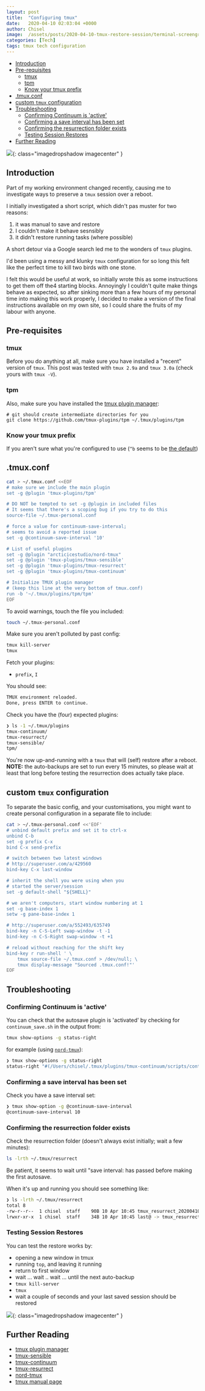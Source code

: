 ```yaml
---
layout: post
title:  "Configuring tmux"
date:   2020-04-10 02:03:04 +0000
author: Chisel
image:  /assets/posts/2020-04-10-tmux-restore-session/terminal-screengrab.png
categories: [Tech]
tags: tmux tech configuration
---
```


<!-- START doctoc generated TOC please keep comment here to allow auto update -->
<!-- DON'T EDIT THIS SECTION, INSTEAD RE-RUN doctoc TO UPDATE -->


- [Introduction](#introduction)
- [Pre-requisites](#pre-requisites)
  - [tmux](#tmux)
  - [tpm](#tpm)
  - [Know your tmux prefix](#know-your-tmux-prefix)
- [.tmux.conf](#tmuxconf)
- [custom `tmux` configuration](#custom-tmux-configuration)
- [Troubleshooting](#troubleshooting)
  - [Confirming Continuum is 'active'](#confirming-continuum-is-active)
  - [Confirming a save interval has been set](#confirming-a-save-interval-has-been-set)
  - [Confirming the resurrection folder exists](#confirming-the-resurrection-folder-exists)
  - [Testing Session Restores](#testing-session-restores)
- [Further Reading](#further-reading)

<!-- END doctoc generated TOC please keep comment here to allow auto update -->

![](/assets/posts/2020-04-10-tmux-restore-session/terminal-screengrab.png){: class="imagedropshadow imagecenter" }

## Introduction

Part of my working environment changed recently, causing me to investigate ways
to preserve a `tmux` session over a reboot.

I initially investigated a short script, which didn't pas muster for two
reasons:

1. it was manual to save and restore
2. I couldn't make it behave sesnsibly
3. it didn't restore running tasks (where possible)

A short detour via a Google search led me to the wonders of `tmux` plugins.

I'd been using a messy and klunky `tmux` configuration for so long this felt
like the perfect time to kill two birds with one stone.

I felt this would be useful at work, so initially wrote this as some
instructions to get them off the4 starting blocks. Annoyingly I couldn't quite
make things behave as expected, so after sinking more than a few hours of my
personal time into making this work properly, I decided to make a version of
the final instructions available on my own site, so I could share the fruits
of my labour with anyone.

## Pre-requisites

### tmux

Before you do anything at all, make sure you have installed a "recent" version of `tmux`.
This post was tested with `tmux 2.9a` and `tmux 3.0a` (check yours with
`tmux -V`).

### tpm

Also, make sure you have installed the [tmux plugin manager](https://github.com/tmux-plugins/tpm):

    # git should create intermediate directories for you
    git clone https://github.com/tmux-plugins/tpm ~/.tmux/plugins/tpm

### Know your tmux prefix

If you aren't sure what you're configured to use (`^b` seems to be [the default](https://www.google.com/search?q=tmux+default+prefix&oq=tmux+default+prefix))

## .tmux.conf

```sh
cat > ~/.tmux.conf <<EOF
# make sure we include the main plugin
set -g @plugin 'tmux-plugins/tpm'

# DO NOT be tempted to set -g @plugin in included files
# It seems that there's a scoping bug if you try to do this
source-file ~/.tmux-personal.conf

# force a value for continuum-save-interval;
# seems to avoid a reported issue
set -g @continuum-save-interval '10'

# List of useful plugins
set -g @plugin "arcticicestudio/nord-tmux"
set -g @plugin 'tmux-plugins/tmux-sensible'
set -g @plugin 'tmux-plugins/tmux-resurrect'
set -g @plugin 'tmux-plugins/tmux-continuum'

# Initialize TMUX plugin manager
# (keep this line at the very bottom of tmux.conf)
run -b '~/.tmux/plugins/tpm/tpm'
EOF
```

To avoid warnings, touch the file you included:

```sh
touch ~/.tmux-personal.conf
```

Make sure you aren't polluted by past config:

```sh
tmux kill-server
tmux
```

Fetch your plugins:

- `prefix`, `I`

You should see:

```sh
TMUX environment reloaded.
Done, press ENTER to continue.
```

Check you have the (four) expected plugins:

```sh
❯ ls -1 ~/.tmux/plugins
tmux-continuum/
tmux-resurrect/
tmux-sensible/
tpm/
```

You're now up-and-running with a `tmux` that will (self) restore after a reboot.
**NOTE:** the auto-backups are set to run every 15 minutes, so please wait at least that long before testing the resurrection does actually take place.

## custom `tmux` configuration

To separate the basic config, and your customisations, you might want to create personal configuration in a separate file to include:

```sh
cat > ~/.tmux-personal.conf <<'EOF'
# unbind default prefix and set it to ctrl-x
unbind C-b
set -g prefix C-x
bind C-x send-prefix

# switch between two latest windows
# http://superuser.com/a/429560
bind-key C-x last-window

# inherit the shell you were using when you
# started the server/session
set -g default-shell "${SHELL}"

# we aren't computers, start window numbering at 1
set -g base-index 1
setw -g pane-base-index 1

# http://superuser.com/a/552493/635749
bind-key -n C-S-Left swap-window -t -1
bind-key -n C-S-Right swap-window -t +1

# reload without reaching for the shift key
bind-key r run-shell ' \
    tmux source-file ~/.tmux.conf > /dev/null; \
    tmux display-message "Sourced .tmux.conf!"'
EOF
```

## Troubleshooting

### Confirming Continuum is 'active'

You can check that the autosave plugin is 'activated' by checking for `continuum_save.sh` in the output from:

```sh
tmux show-options -g status-right
```

for example (using [`nord-tmux`](https://github.com/arcticicestudio/nord-tmux)):

```sh
❯ tmux show-options -g status-right
status-right "#(/Users/chisel/.tmux/plugins/tmux-continuum/scripts/continuum_save.sh)#{prefix_highlight}#[fg=brightblack,bg=black,nobold,noitalics,nounderscore]#[fg=white,bg=brightblack] %Y-%m-%d #[fg=white,bg=brightblack,nobold,noitalics,nounderscore]#[fg=white,bg=brightblack] %H:%M #[fg=cyan,bg=brightblack,nobold,noitalics,nounderscore]#[fg=black,bg=cyan,bold] #H "
```

### Confirming a save interval has been set

Check you have a save interval set:

```sh
❯ tmux show-option -g @continuum-save-interval
@continuum-save-interval 10
```

### Confirming the resurrection folder exists

Check the resurrection folder (doesn't always exist initially; wait a few minutes):

```sh
ls -lrth ~/.tmux/resurrect
```

Be patient, it seems to wait until "save interval: has passed before making the first autosave.

When it's up and running you should see something like:

```sh
❯ ls -lrth ~/.tmux/resurrect
total 8
-rw-r--r--  1 chisel  staff    90B 10 Apr 10:45 tmux_resurrect_20200410T104505.txt
lrwxr-xr-x  1 chisel  staff    34B 10 Apr 10:45 last@ -> tmux_resurrect_20200410T104505.txt
```

### Testing Session Restores

You can test the restore works by:

- opening a new window in tmux
- running `top`, and leaving it running
- return to first window
- wait ... wait .. wait ... until the next auto-backup
- `tmux kill-server`
- `tmux`
- wait a couple of seconds and your last saved session should be restored

![](/assets/posts/2020-04-10-tmux-restore-session/terminal-tmux.conf.png){: class="imagedropshadow imagecenter" }


## Further Reading

- [tmux plugin manager](https://github.com/tmux-plugins/tpm)
- [tmux-sensible](https://github.com/tmux-plugins/tmux-sensible)
- [tmux-continuum](https://github.com/tmux-plugins/tmux-continuum)
- [tmux-resurrect](https://github.com/tmux-plugins/tmux-resurrect)
- [nord-tmux](https://github.com/arcticicestudio/nord-tmux)
- [tmux manual page](http://man7.org/linux/man-pages/man1/tmux.1.html)
